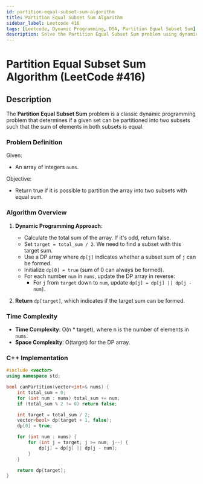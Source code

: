```yaml
---
id: partition-equal-subset-sum-algorithm
title: Partition Equal Subset Sum Algorithm
sidebar_label: Leetcode 416
tags: [Leetcode, Dynamic Programming, DSA, Partition Equal Subset Sum]
description: Solve the Partition Equal Subset Sum problem using dynamic programming to check if a set can be partitioned into two subsets with equal sum.
---
```


# Partition Equal Subset Sum Algorithm (LeetCode #416)

## Description

The **Partition Equal Subset Sum** problem is a classic dynamic programming problem that determines if a given set can be partitioned into two subsets such that the sum of elements in both subsets is equal.

### Problem Definition

Given:
- An array of integers `nums`.

Objective:
- Return true if it is possible to partition the array into two subsets with equal sum.

### Algorithm Overview

1. **Dynamic Programming Approach**:
   - Calculate the total sum of the array. If it's odd, return false.
   - Set `target = total_sum / 2`. We need to find a subset with this target sum.
   - Use a DP array where `dp[j]` indicates whether a subset sum of `j` can be formed.
   - Initialize `dp[0] = true` (sum of 0 can always be formed).
   - For each number `num` in `nums`, update the DP array in reverse:
     - For `j` from `target` down to `num`, update `dp[j] = dp[j] || dp[j - num]`.

2. **Return** `dp[target]`, which indicates if the target sum can be formed.

### Time Complexity

- **Time Complexity**: O(n * target), where n is the number of elements in `nums`.
- **Space Complexity**: O(target) for the DP array.

### C++ Implementation

```cpp
#include <vector>
using namespace std;

bool canPartition(vector<int>& nums) {
    int total_sum = 0;
    for (int num : nums) total_sum += num;
    if (total_sum % 2 != 0) return false;

    int target = total_sum / 2;
    vector<bool> dp(target + 1, false);
    dp[0] = true;

    for (int num : nums) {
        for (int j = target; j >= num; j--) {
            dp[j] = dp[j] || dp[j - num];
        }
    }

    return dp[target];
}
```
